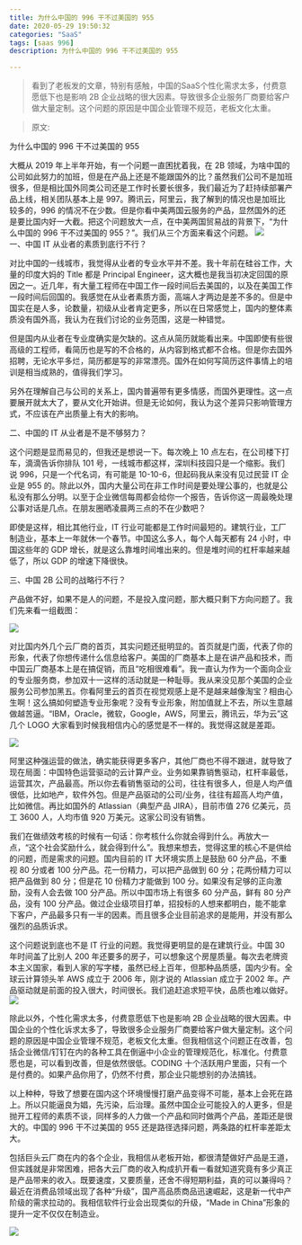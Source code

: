 ```yaml
---
title: 为什么中国的 996 干不过美国的 955   
date: 2020-05-29 19:50:32 
categories: "SaaS"  
tags: [saas 996]    
description: 为什么中国的 996 干不过美国的 955 

---
```

>看到了老板发的文章，特别有感触，中国的SaaS个性化需求太多，付费意愿低下也是影响 2B 企业战略的很大因素。导致很多企业服务厂商要给客户做大量定制。这个问题的原因是中国企业管理不规范，老板文化太重。

> 原文:  

为什么中国的 996 干不过美国的 955

大概从 2019 年上半年开始，有一个问题一直困扰着我，在 2B 领域，为啥中国的公司如此努力的加班，但是在产品上还是不能跟国外的比？虽然我们公司不是加班很多，但是相比国外同类公司还是工作时长要长很多，我们最近为了赶持续部署产品上线，相关团队基本上是 997。腾讯云，阿里云，我了解到的情况也是加班比较多的，996 的情况不在少数。但是你看中美两国云服务的产品，显然国外的还是要比国内好一大截。把这个问题放大一点，在中美两国贸易战的背景下，“为什么中国的 996 干不过美国的 955？”。我们从三个方面来看这个问题。
![](https://cdn.jsdelivr.net/gh/logerror/logerror.github.io@master/blog_resources/page/image/996/img.png)  
一、中国 IT 从业者的素质到底行不行？

对比中国的一线城市，我觉得从业者的专业水平并不差。我十年前在硅谷工作，大量的印度大妈的 Title 都是 Principal Engineer，这大概也是我当初决定回国的原因之一。近几年，有大量工程师在中国工作一段时间后去美国的，以及在美国工作一段时间后回国的。我感觉在从业者素质方面，高端人才两边是差不多的。但是中国实在是人多，论数量，初级从业者肯定更多，所以在日常感觉上，国内的整体素质没有国外高，我认为在我们讨论的业务范围，这是一种错觉。

但是国内从业者在专业度确实是欠缺的。这点从简历就能看出来。中国即使有些很高级的工程师，看简历也是写的不合格的，从内容到格式都不合格。但是你去国外招聘，无论水平多烂，简历都是写的非常漂亮。国外在如何写简历这件事情上的培训是相当成熟的，值得我们学习。

另外在理解自己与公司的关系上，国内普遍带有更多情感，而国外更理性。这一点要展开就太大了，要从文化开始讲。但是无论如何，我认为这个差异只影响管理方式，不应该在产出质量上有大的影响。

二、中国的 IT 从业者是不是不够努力？

这个问题是显而易见的，但我还是想说一下。每次晚上 10 点左右，在公司楼下打车，滴滴告诉你排队 101 号，一线城市都这样，深圳科技园只是一个缩影。我们说 996，只是一个代名词，有可能是 10-10-6，但起码我从来没有见过民营 IT 企业是 955 的。除此以外，国内大量公司在非工作时间是要处理公事的，也就是公私没有那么分明。以至于企业微信每周都会给你一个报告，告诉你这一周最晚处理公事对话是几点。在朋友圈晒凌晨两三点的不在少数吧？

即使是这样，相比其他行业，IT 行业可能都是工作时间最短的。建筑行业，工厂制造业，基本上一年就休一个春节。中国这么多人，每个人每天都有 24 小时，中国这些年的 GDP 增长，就是这么靠堆时间堆出来的。但是堆时间的杠杆率越来越低了，所以 GDP 的增速下降很快。

三、中国 2B 公司的战略行不行？

产品做不好，如果不是人的问题，不是投入度问题，那大概只剩下方向问题了。我们先来看一组截图：

![](https://cdn.jsdelivr.net/gh/logerror/logerror.github.io@master/blog_resources/page/image/996/img_1.png)

对比国内外几个云厂商的首页，其实问题还挺明显的。首页就是门面，代表了你的形象，代表了你想传递什么信息给客户。美国的厂商基本上是在讲产品和技术，而中国云厂商基本上是在搞促销，而且“吃相很难看”。我一直认为作为一个面向企业的专业服务商，参加双十一这样的活动就是一种耻辱。我从来没见那个美国的企业服务公司参加黑五。你看阿里云的首页在视觉观感上是不是越来越像淘宝？相由心生啊！这么搞如何塑造专业形象呢？没有专业形象，附加值就上不去，所以生意越做越苦逼。“IBM，Oracle，微软，Google，AWS，阿里云，腾讯云，华为云”这几个 LOGO 大家看到时候我相信内心的感觉是不一样的。我觉得这就是差距。

![](https://cdn.jsdelivr.net/gh/logerror/logerror.github.io@master/blog_resources/page/image/996/img_3.png)

阿里这种强运营的做法，确实能获得更多客户，其他厂商也不得不跟进，就导致了现在局面：中国特色运营驱动的云计算产业。业务如果靠销售驱动，杠杆率最低，运营其次，产品最高。所以你去看销售驱动的公司，往往有很多人，但是人均产值很低，比如地产，软件外包。但是产品驱动的公司/业务，往往有超高人均产值，比如微信。再比如国外的 Atlassian（典型产品 JIRA），目前市值 276 亿美元，员工 3600 人，人均市值 920 万美元。这家公司没有销售。

我们在做绩效考核的时候有一句话：你考核什么你就会得到什么。再放大一点，“这个社会奖励什么，就会得到什么”。我想来想去，觉得这里的核心不是供给的问题，而是需求的问题。国内目前的 IT 大环境实质上是鼓励 60 分产品，不重视 80 分或者 100 分产品。花一份精力，可以把产品做到 60 分；花两份精力可以把产品做到 80 分；但是花 10 份精力才能做到 100 分。如果没有足够的正向激励，没有人会去做 100 分产品。所以中国市场上有很多 60 分产品，鲜有 80 分产品，没有 100 分产品。做过企业级项目打单，招投标的人想来都明白，能不能拿下客户，产品最多只有一半的因素。而且很多企业目前追求的是能用，并没有那么强烈的品质诉求。

这个问题说到底也不是 IT 行业的问题。我觉得更明显的是在建筑行业。中国 30 年时间盖了比别人 200 年还要多的房子，可以想象这个房屋质量。每次去老牌资本主义国家，看到人家的写字楼，虽然已经上百年，但那种品质感，国内少有。全球云计算领头羊 AWS 成立于 2006 年，刚才说的 Atlassian 成立于 2002 年。产品驱动就是前面的投入很大，时间很长。我们追赶追求短平快，品质也难以做好。
![](https://cdn.jsdelivr.net/gh/logerror/logerror.github.io@master/blog_resources/page/image/996/img_2.png)

除此以外，个性化需求太多，付费意愿低下也是影响 2B 企业战略的很大因素。中国企业的个性化诉求太多了，导致很多企业服务厂商要给客户做大量定制。这个问题的原因是中国企业管理不规范，老板文化太重。但我相信这个问题正在改善，包括企业微信/钉钉在内的各种工具在倒逼中小企业的管理规范化，标准化。付费意愿也是，可以看到改善，但是依然很低。CODING 十个活跃用户里面，只有一个是付费的。如果产品你用了，仍然不付费，那企业只能想别的办法搞钱。

以上种种，导致了想要在国内这个环境慢慢打磨产品变得不可能，基本上会死在路上。所以只能逼良为娼，先污染，后治理。虽然中国企业可能投入的人更多，但是抛开工程师的素质不谈，同样多的人力做一个产品和同时做两个产品，差距还是很大的。中国的 996 干不过美国的 955 还是路径选择问题，两条路的杠杆率差距太大。

包括巨头云厂商在内的各个企业，我相信从老板开始，都很清楚做好产品是王道，但实践就是非常困难，把各大云厂商的收入构成扒开看一看就知道究竟有多少真正是产品带来的收入。既要速度，又要质量，还舍不得短期利益，真的可以兼得吗？最近在消费品领域出现了各种“升级”，国产高品质商品迅速崛起，这是新一代中产阶级的需求拉动的。我相信软件行业会出现类似的升级，“Made in China”形象的提升一定不仅仅在制造业。

![](https://cdn.jsdelivr.net/gh/logerror/logerror.github.io@master/blog_resources/page/image/996/img_4.png)



